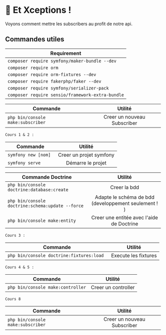 
# 🚨 Et Xceptions !

Voyons comment mettre les subscribers au profit de notre api.

## Commandes utiles

| Requirement      |
| ------------- |
| `composer require symfony/maker-bundle --dev`|
| `composer require orm`     |
| `composer require orm-fixtures --dev`     |
| `composer require fakerphp/faker --dev` |
| `composer require symfony/serializer-pack` |
| `composer require sensio/framework-extra-bundle` |


| Commande      | Utilité       | 
| ------------- |:-------------:| 
| `php bin/console make:subscriber`| Creer un nouveau Subscriber |

    Cours 1 & 2 :

| Commande      | Utilité       | 
| ------------- |:-------------:| 
| `symfony new [nom] `| Creer un projet symfony |
| `symfony serve`     | Démarre le projet      | 

| Commande  Doctrine    | Utilité       | 
| ------------- |:-------------:| 
| `php bin/console doctrine:database:create`     | Creer la bdd      | 
| `php bin/console doctrine:schema:update --force`| Adapte le schéma de bdd (developpement seulement ! ) |
| `php bin/console make:entity`     | Creer une entitée avec l'aide de Doctrine    | 


    Cours 3 :

| Commande      | Utilité       | 
| ------------- |:-------------:| 
| `php bin/console doctrine:fixtures:load `| Execute les fixtures |


    Cours 4 & 5 :

| Commande      | Utilité       | 
| ------------- |:-------------:| 
| `php bin/console make:controller` | Creer un controller |


    Cours 8
    
| Commande      | Utilité       | 
| ------------- |:-------------:| 
| `php bin/console make:subscriber`| Creer un nouveau Subscriber |



